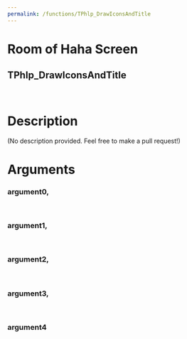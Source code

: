 ```yaml
---
permalink: /functions/TPhlp_DrawIconsAndTitle
---
```

# Room of Haha Screen  
## TPhlp_DrawIconsAndTitle  
&nbsp;  
# Description  
(No description provided. Feel free to make a pull request!) 
&nbsp;  
# Arguments
### argument0, 

&nbsp;  
### argument1, 

&nbsp;  
### argument2, 

&nbsp;  
### argument3, 

&nbsp;  
### argument4

&nbsp;  


